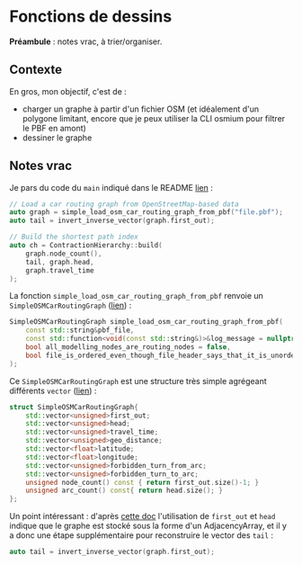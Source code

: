 # Fonctions de dessins

**Préambule** : notes vrac, à trier/organiser.

## Contexte

En gros, mon objectif, c'est de :
- charger un graphe à partir d'un fichier OSM (et idéalement d'un polygone limitant, encore que je peux utiliser la CLI osmium pour filtrer le PBF en amont)
- dessiner le graphe

## Notes vrac

Je pars du code du `main` indiqué dans le README [lien](https://github.com/phidra/RoutingKit/blob/a0776b234ac6e86d4255952ef60a6a9bf8d88f02/README.md) :

```cpp
// Load a car routing graph from OpenStreetMap-based data
auto graph = simple_load_osm_car_routing_graph_from_pbf("file.pbf");
auto tail = invert_inverse_vector(graph.first_out);

// Build the shortest path index
auto ch = ContractionHierarchy::build(
    graph.node_count(),
    tail, graph.head,
    graph.travel_time
);
```

La fonction `simple_load_osm_car_routing_graph_from_pbf` renvoie un `SimpleOSMCarRoutingGraph` ([lien](https://github.com/phidra/RoutingKit/blob/a0776b234ac6e86d4255952ef60a6a9bf8d88f02/include/routingkit/osm_simple.h#L30)) :


```cpp
SimpleOSMCarRoutingGraph simple_load_osm_car_routing_graph_from_pbf(
	const std::string&pbf_file,
	const std::function<void(const std::string&)>&log_message = nullptr,
	bool all_modelling_nodes_are_routing_nodes = false,
	bool file_is_ordered_even_though_file_header_says_that_it_is_unordered = false
);
```

Ce `SimpleOSMCarRoutingGraph` est une structure très simple agrégeant différents `vector` ([lien](https://github.com/phidra/RoutingKit/blob/a0776b234ac6e86d4255952ef60a6a9bf8d88f02/include/routingkit/osm_simple.h#L10)) :

```cpp
struct SimpleOSMCarRoutingGraph{
	std::vector<unsigned>first_out;
	std::vector<unsigned>head;
	std::vector<unsigned>travel_time;
	std::vector<unsigned>geo_distance;
	std::vector<float>latitude;
	std::vector<float>longitude;
	std::vector<unsigned>forbidden_turn_from_arc;
	std::vector<unsigned>forbidden_turn_to_arc;
	unsigned node_count() const { return first_out.size()-1; }
	unsigned arc_count() const{ return head.size(); }
};
```

Un point intéressant : d'après [cette doc](https://github.com/phidra/RoutingKit/blob/a0776b234ac6e86d4255952ef60a6a9bf8d88f02/doc/SupportFunctions.md) l'utilisation de `first_out` et `head` indique que le graphe est stocké sous la forme d'un AdjacencyArray, et il y a donc une étape supplémentaire pour reconstruire le vector des `tail` :

```cpp
auto tail = invert_inverse_vector(graph.first_out);
```

